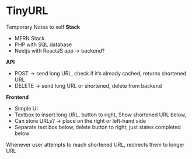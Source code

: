 # TinyURL


Temporary Notes to self
**Stack**

- MERN Stack
- PHP with SQL database
- Nextjs with ReactJS app → backend?

**API**

- POST → send long URL, check if it’s already cached, returns shortened URL
- DELETE → send long URL or shortened, delete from backend

**Frontend**

- Simple UI
- Textbox to insert long URL, button to right, Show shortened URL below,
- Can store URLs? → place on the right or left-hand side
- Separate text box below, delete button to right, just states completed below

Whenever user attempts to reach shortened URL, redirects them to longer URL
